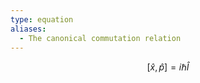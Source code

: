 ```yaml
---
type: equation
aliases:
  - The canonical commutation relation
---
```

$$
[\hat{x}, \hat{p}] = i\hbar \hat{I}
$$